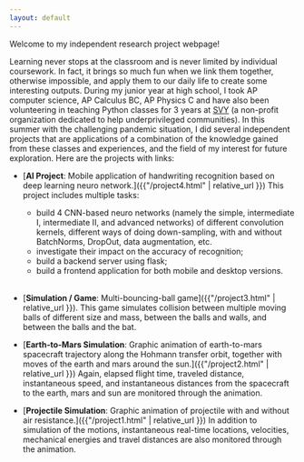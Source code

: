 ```yaml
---
layout: default
---
```


Welcome to my independent research project webpage!

Learning never stops at the classroom and is never limited by individual coursework. In fact, it brings so much fun when we link them together, otherwise impossible, and apply them to our daily life to create some interesting outputs. During my junior year at high school, I took AP computer science, AP Calculus BC, AP Physics C and have also been volunteering in teaching Python classes for 3 years at [SVY](https://www.siliconvalleyyouth.com/classes.html) (a non-profit organization dedicated to help underprivileged communities). In this summer with the challenging pandemic situation, I did several independent projects that are applications of a combination of the knowledge gained from these classes and experiences, and the field of my interest for future exploration. Here are the projects with links:

*   [**AI Project**: Mobile application of handwriting recognition based on deep learning neuro network.]({{"/project4.html" | relative_url }}) This project includes multiple tasks: <br>
    *   build 4 CNN-based neuro networks (namely the simple, intermediate I, intermediate II, and advanced networks) of different convolution kernels, different ways of doing down-sampling, with and without BatchNorms, DropOut, data augmentation, etc. <br/>
    *   investigate their impact on the accuracy of recognition; <br/>
    *   build a backend server using flask; <br/>
    *   build a frontend application for both mobile and desktop versions. <br/>  <br/>

*   [**Simulation / Game**: Multi-bouncing-ball game]({{"/project3.html" | relative_url }}). This game simulates collision between multiple moving balls of different size and mass, between the balls and walls, and between the balls and the bat. 

*   [**Earth-to-Mars Simulation**: Graphic animation of earth-to-mars spacecraft trajectory along the Hohmann transfer orbit, together with moves of the earth and mars around the sun.]({{"/project2.html" | relative_url }}) Again, elapsed flight time, traveled distance, instantaneous speed, and instantaneous distances from the spacecraft to the earth, mars and sun are monitored through the animation. 

*   [**Projectile Simulation**: Graphic animation of projectile with and without air resistance.]({{"/project1.html" | relative_url }}) In addition to simulation of the motions, instantaneous real-time locations, velocities, mechanical energies and travel distances are also monitored through the animation. 








<br/>
<br/>

